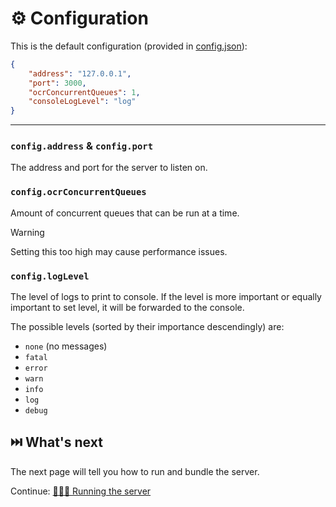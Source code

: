 # ⚙️ Configuration

This is the default configuration (provided in [config.json](../config.json)):

```json
{
    "address": "127.0.0.1",
    "port": 3000,
    "ocrConcurrentQueues": 1,
    "consoleLogLevel": "log"
}
```

---

### `config.address` & `config.port`

The address and port for the server to listen on.

### `config.ocrConcurrentQueues`

Amount of concurrent queues that can be run at a time.

> [!WARNING]
> Setting this too high may cause performance issues.

### `config.logLevel`

The level of logs to print to console. If the level is more important or equally important to set level, it will be forwarded to the console.

The possible levels (sorted by their importance descendingly) are:

-   `none` (no messages)
-   `fatal`
-   `error`
-   `warn`
-   `info`
-   `log`
-   `debug`

## ⏭️ What's next

The next page will tell you how to run and bundle the server.

Continue: [🏃🏻‍♂️ Running the server](./2_running_and_deploying.md)
